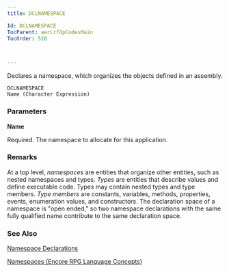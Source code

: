 ```yaml
---
title: DCLNAMESPACE

Id: DCLNAMESPACE
TocParent: aerLrfOpCodesMain
TocOrder: 520



---
```


Declares a namespace, which organizes the objects defined in an assembly.

```
DCLNAMESPACE
Name (Character Expression)
```

### Parameters

**Name** 

Required. The namespace to allocate for this application.


### Remarks
At a top level, *namespaces* are entities that organize other entities, such as nested namespaces and types. *Types* are entities that describe values and define executable code. Types may contain nested types and type members. *Type members* are constants, variables, methods, properties, events, enumeration values, and constructors. The declaration space of a namespace is "open ended," so two namespace declarations with the same fully qualified name contribute to the same declaration space. 

### See Also
[Namespace Declarations](/concepts/namespaces/NamespaceDeclarations.html)

[Namespaces (Encore RPG Language Concepts)](/concepts/assemblies/NamespacesStart.html) 

